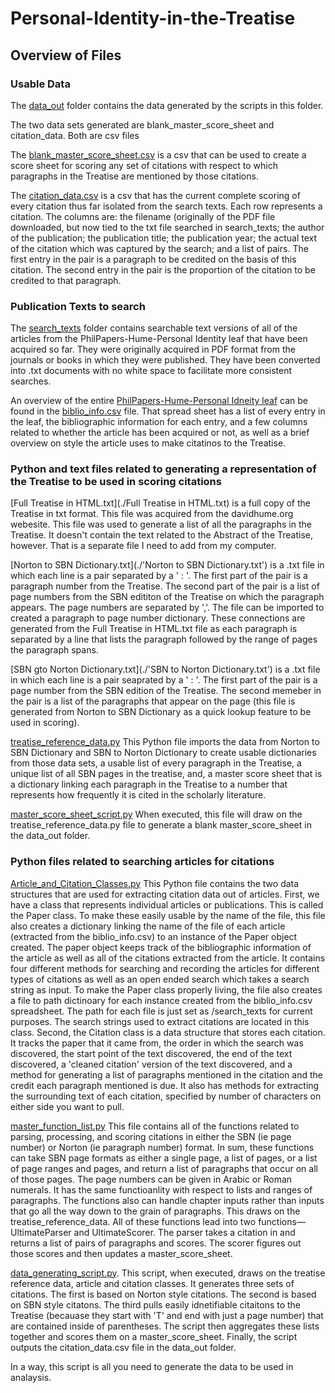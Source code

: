 # Personal-Identity-in-the-Treatise

## Overview of Files

### Usable Data
The [data_out](./data_out) folder contains the  data  generated by the scripts in this folder.

The two data sets generated are blank_master_score_sheet and citation_data. Both are csv files

  The [blank_master_score_sheet.csv](./data_out/blank_master_score_sheet.csv) is a csv that can be used to create a score sheet for scoring any set of citations with respect to which paragraphs in the Treatise are mentioned by those citations.
  
  The [citation_data.csv](./data_out/citation_data.csv) is a csv that has the current complete scoring of every citation thus far isolated from the search texts. Each row represents a citation. The columns are: the filename (originally of the PDF file downloaded, but now tied to the txt file searched in search_texts; the author of the publication; the publication title; the publication year; the actual text of the citation which was captured by the search; and a list of pairs. The first entry in the pair is a paragraph to be credited on the basis of this citation. The second entry in the pair is the proportion of the citation to be credited to that paragraph.
  
### Publication Texts to search
The [search_texts](./search_texts) folder contains searchable text versions of all of the articles from the PhilPapers-Hume-Personal Identity leaf that have been acquired so far. They were originally acquired in PDF format from the journals or books in which they were published. They have been converted into .txt documents with no white space to facilitate more consistent searches.

An overview of the entire [PhilPapers-Hume-Personal Idneity leaf](https://philpapers.org/browse/hume-personal-identity) can be found in the [biblio_info.csv](./biblio_info.csv) file. That spread sheet has a list of every entry in the leaf, the bibliographic information for each entry, and a few columns related to whether the article has been acquired or not, as well as a brief overview on style the article uses to make citatinos to the Treatise.

### Python and text files related to generating a representation of the Treatise to be used in scoring citations
[Full Treatise in HTML.txt](./Full Treatise in HTML.txt) is a full copy of the Treatise in txt format. This file was acquired from the davidhume.org webesite. This file was used to generate a list of all the paragraphs in the Treatise. It doesn't contain the text related to the Abstract of the Treatise, however. That is a separate file I need to add from my computer.

[Norton to SBN Dictionary.txt](./'Norton to SBN Dictionary.txt') is a .txt file in which each line is a pair separated by a ' : '. The first part of the pair is a paragraph number from the Treatise. The second part of the pair is a list of page numbers from the SBN edititon of the Treatise on which the paragraph appears. The page numbers are separated by ','. The file can be imported to created a paragraph to page number dictionary. These connections are generated from the Full Treatise in HTML.txt file as each paragraph is separated by a line that lists the paragraph followed by the range of pages the paragraph spans.

[SBN gto Norton Dictionary.txt](./'SBN to Norton Dictionary.txt') is a .txt file in which each line is a pair seaprated by a ' : '. The first part of the pair is a page number from the SBN edition of the Treatise. The second memeber in the pair is a list of the paragraphs that appear on the page (this file is generated from Norton to SBN Dictionary as a quick lookup feature to be used in scoring).

[treatise_reference_data.py](./treatise_reference_data.py) This Python file imports the data from Norton to SBN Dictionary and SBN to Norton Dictionary to create usable dictionaries from those data sets, a usable list of every paragraph in the Treatise, a unique list of all SBN pages in the treatise, and, a master score sheet that is a dictionary linking each paragraph in the Treatise to a number that represents how frequently it is cited in the scholarly literature. 

[master_score_sheet_script.py](./master_score_shhet_script.py) When executed, this file will draw on the treatise_reference_data.py file to generate a blank master_score_sheet in the data_out folder.

### Python files related to searching articles for citations
[Article_and_Citation_Classes.py](./Article_and_Citation_classes.py) This Python file contains the two data structures that are used for extracting citation data out of articles. 
  First, we have a class that represents individual articles or publications. This is called the Paper class. To make these easily usable by the name of the file, this file also creates a dictionary linking the name of the file of each article (extracted from the biblio_info.csv) to an instance of the Paper object created. The paper object keeps track of the bibliographic information of the article as well as all of the citations extracted from the article. It contains four different methods for searching and recording the articles for different types of citations as well as an open ended search which takes a search string as input. To make the Paper class properly living, the file also creates a file to path dictinoary for each instance created from the biblio_info.csv spreadsheet. The path for each file is just set as /search_texts for current purposes. The search strings used to extract citations are located in this class. 
   Second, the Citation class is a data structure that stores each citation. It tracks the paper that it came from, the order in which the search was discovered, the start point of the text discovered, the end of the text discovered, a 'cleaned citation' version of the text discovered, and a method for generating a list of paragraphs mentioned in the citation and the credit each paragraph mentioned is due. It also has methods for extracting the surrounding text of each citation, specified by number of characters on either side you want to pull.
   
[master_function_list.py](./master_function_list.py) This file contains all of the functions related to parsing, processing, and scoring citations in either the SBN (ie page number) or Norton (ie paragraph number) format. In sum, these functions can  take SBN page formats as either a single page, a list of pages, or a list of page ranges and pages, and return a list of paragraphs that occur on all of those pages. The page numbers can be given in Arabic or Roman numerals. It has the same functioanlity with respect to lists and ranges of paragraphs. The functions also can handle chapter inputs rather than inputs that go all the way down to the grain of paragraphs. This draws on the treatise_reference_data. All of these functions lead into two functions—UltimateParser and UltimateScorer. The parser takes a citation in and returns a list of pairs of paragraphs and scores. The scorer figures out those scores and then updates a master_score_sheet.

[data_generating_script.py](./data_generating_script.py). This script, when executed, draws on the treatise reference data, article and citation classes. It generates three sets of citations. The first is based on Norton style citations. The second is based on SBN style citatons. The third pulls easily idnetifiable citaitons to the Treatise (becauase they start with 'T' and end with just a page number) that are contained inside of parentheses. The script then aggregates these lists together and scores them on a master_score_sheet. Finally, the script outputs the citation_data.csv file in the data_out folder. 

In a way, this script is all you need to generate the data to be used in analaysis. 



